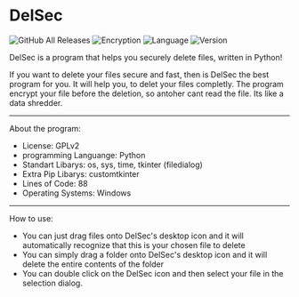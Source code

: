 # DelSec
![GitHub All Releases](https://img.shields.io/github/downloads/zlElo/DelSec/total?label=Downloads)
![Encryption](https://img.shields.io/badge/Encryption-one--time--pad-blueviolet)
![Language](https://img.shields.io/badge/Language-Python-blue)
![Version](https://img.shields.io/badge/Version-1.03-informational)




 DelSec is a program that helps you securely delete files, written in Python!
 
 If you want to delete your files secure and fast, then is DelSec the best program for you. It will help you, to delet your files completly. The program encrypt your file before the deletion, so antoher cant read the file. Its like a data shredder.
 
 ------------------------------------------------------------------------
 About the program:
 
 - License: GPLv2
 - programming Languange: Python
 - Standart Libarys: os, sys, time, tkinter (filedialog)
 - Extra Pip Libarys: customtkinter
 - Lines of Code: 88
 - Operating Systems: Windows
 
 -----------------------------------------------------------------------------
 
 How to use:
 
 - You can just drag files onto DelSec's desktop icon and it will automatically recognize that this is your chosen file to delete
 - You can simply drag a folder onto DelSec's desktop icon and it will delete the entire contents of the folder
 - You can double click on the DelSec icon and then select your file in the selection dialog.
